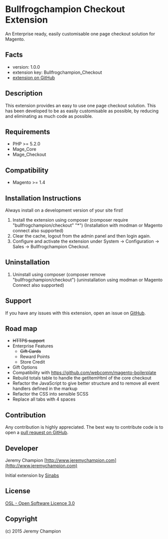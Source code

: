 Bullfrogchampion Checkout Extension
=====================
An Enterprise ready, easily customisable one page checkout solution for Magento.

Facts
-----
- version: 1.0.0
- extension key: Bullfrogchampion_Checkout
- [extension on GitHub](https://github.com/bullfrogchampion/checkout)

Description
-----------
This extension provides an easy to use one page checkout solution. This has been developed to be as easily customisable
as possible, by reducing and eliminating as much code as possible.

Requirements
------------
- PHP >= 5.2.0
- Mage_Core
- Mage_Checkout

Compatibility
-------------
- Magento >= 1.4

Installation Instructions
-------------------------
Always install on a development version of your site first!

1. Install the extension using composer (composer require "bullfrogchampion/checkout" "*") (Installation with modman or Magento connect also supported)
2. Clear the cache, logout from the admin panel and then login again.
3. Configure and activate the extension under System -> Configuration -> Sales -> Bullfrogchampion Checkout.

Uninstallation
--------------
1. Uninstall using composer (composer remove "bullfrogchampion/checkout") (uninstallation using modman or Magento Connect also supported)

Support
-------
If you have any issues with this extension, open an issue on [GitHub](https://github.com/bullfrogchampion/checkout/issues).

Road map
--------
* ~~HTTPS support~~
* Enterprise Features
    * ~~Gift Cards~~
    * Reward Points
    * Store Credit
* Gift Options
* Compatibility with https://github.com/webcomm/magento-boilerplate
* Rebuild totals table to handle the getItemHtml of the core checkout
* Refactor the JavaScript to give better structure and to remove all event handlers defined in the markup
* Refactor the CSS into sensible SCSS
* Replace all tabs with 4 spaces

Contribution
------------
Any contribution is highly appreciated. The best way to contribute code is to open a [pull request on GitHub](https://help.github.com/articles/using-pull-requests).

Developer
---------
Jeremy Champion
[http://www.jeremychampion.com](http://www.jeremychampion.com)

Initial extension by [Sinabs](http://www.sinabs.fr)

License
-------
[OSL - Open Software Licence 3.0](http://opensource.org/licenses/osl-3.0.php)

Copyright
---------
(c) 2015 Jeremy Champion